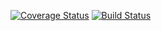 [![Coverage Status](https://coveralls.io/repos/github/omodauda/express-postgresql/badge.svg?branch=master)](https://coveralls.io/github/omodauda/express-postgresql?branch=master)
[![Build Status](https://travis-ci.com/omodauda/express-postgresql.svg?branch=master)](https://travis-ci.com/omodauda/express-postgresql)